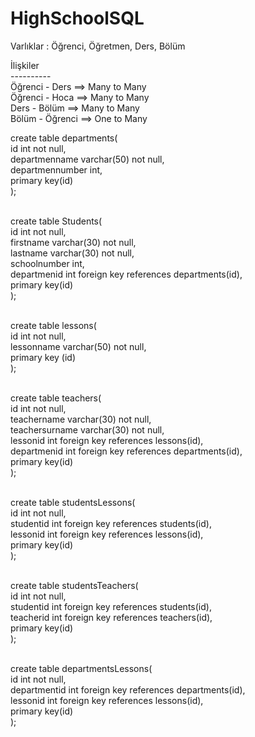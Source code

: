 # HighSchoolSQL <br/>

Varlıklar : Öğrenci, Öğretmen, Ders, Bölüm <br/>

İlişkiler <br/>
---------- <br/>
Öğrenci - Ders ==> Many to Many <br/>
Öğrenci - Hoca ==> Many to Many <br/>
Ders - Bölüm ==> Many to Many <br/>
Bölüm - Öğrenci ==> One to Many <br/>


create table departments( <br/>
id int not null, <br/>
departmenname varchar(50) not null, <br/>
departmennumber int, <br/>
primary key(id) <br/>
); <br/><br/>

create table Students( <br/>
id int not null,  <br/>
firstname varchar(30) not null,  <br/>
lastname varchar(30) not null,  <br/>
schoolnumber int,  <br/>
departmenid int foreign key references departments(id),  <br/>
primary key(id) <br/>
);  <br/><br/>


create table lessons( <br/>
id int not null, <br/>
lessonname varchar(50) not null, <br/>
primary key (id) <br/>
); <br/><br/>

create table teachers( <br/>
id int not null, <br/>
teachername varchar(30) not null, <br/>
teachersurname varchar(30) not null, <br/>
lessonid int foreign key references lessons(id), <br/>
departmenid int foreign key references departments(id), <br/>
primary key(id) <br/>
); <br/><br/>

create table studentsLessons( <br/>
id int not null, <br/>
studentid int foreign key references students(id), <br/>
lessonid int foreign key references lessons(id), <br/>
primary key(id) <br/>
); <br/><br/>

create table studentsTeachers( <br/>
id int not null, <br/>
studentid int foreign key references students(id), <br/>
teacherid int foreign key references teachers(id), <br/>
primary key(id) <br/>
); <br/><br/>

create table departmentsLessons( <br/>
id int not null, <br/>
departmentid int foreign key references departments(id), <br/>
lessonid int foreign key references lessons(id), <br/>
primary key(id) <br/>
); <br/>
